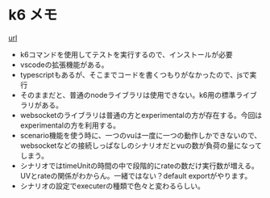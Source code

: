# k6 メモ

[url](https://grafana.com/docs/k6/latest/)

- k6コマンドを使用してテストを実行するので、インストールが必要
- vscodeの拡張機能がある。
- typescriptもあるが、そこまでコードを書くつもりがなかったので、jsで実行
- そのままだと、普通のnodeライブラリは使用できない。k6用の標準ライブラリがある。
- websocketのライブラリは普通の方とexperimentalの方が存在する。今回はexperimentalの方を利用する。
- scenario機能を使う時に、一つのvuは一度に一つの動作しかできないので、websocketなどの接続しっぱなしのシナリオだとvuの数が負荷の量になってしまう。
- シナリオではtimeUnitの時間の中で段階的にrateの数だけ実行数が増える。UVとrateの関係がわからん。一緒ではない？default exportがやります。
- シナリオの設定でexecuterの種類で色々と変わるらしい。

